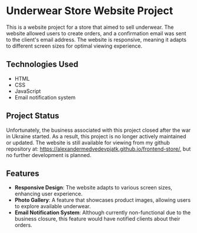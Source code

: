 # Underwear Store Website Project
This is a website project for a store that aimed to sell underwear. The website allowed users to create orders, and a confirmation email was sent to the client's email address. The website is responsive, meaning it adapts to different screen sizes for optimal viewing experience.

## Technologies Used
* HTML
* CSS
* JavaScript
* Email notification system

  
## Project Status
Unfortunately, the business associated with this project closed after the war in Ukraine started. As a result, this project is no longer actively maintained or updated.
The website is still available for viewing from my github repository at: https://alexandermedvedevpjatk.github.io/frontend-store/, but no further development is planned.

## Features
* **Responsive Design**: The website adapts to various screen sizes, enhancing user experience.
* **Photo Gallery**: A feature that showcases product images, allowing users to explore available underwear.
* **Email Notification System**: Although currently non-functional due to the business closure, this feature would have notified clients about their orders.
